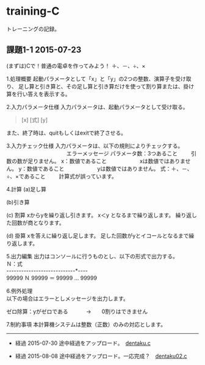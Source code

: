 # training-C
トレーニングの記録。

## 課題1-1 2015-07-23
(まずは)Cで！普通の電卓を作ってみよう！
＋、－、÷、×

1.処理概要
起動パラメータとして「x」と「y」の2つの整数、演算子を受け取り、
足し算と引き算と、その足し算と引き算だけを使って割り算または、掛け算を行い答えを表示する。


2.入力パラメータ仕様
入力パラメータは、起動パラメータとして受け取る。

> [x] [式] [y]

また、終了時は、quitもしくはexitで終了させる。


3.入力チェック仕様
入力パラメータは、以下の規則によりチェックする。
                                        エラーメッセージ
パラメータ数：3つあること           引数の数が足りません。
x：数値であること                        xは数値ではありません。
y：数値であること                        yは数値ではありません。
式：＋、－、÷、×であること           計算式が誤っています。

4.計算
(a)足し算

(b)引き算

(c) 割算
xからyを繰り返し引きます。
x＜y となるまで繰り返します。
繰り返した回数が商となります。

(d) 掛算
xを答えに繰り返し足します。
足した回数がyとイコールとなるまで繰り返します。


5.出力編集
出力はコンソールに行うものとし、以下の形式で出力する。  
Ｎ：式  
----*----*----*----*----*----*----*----  
99999 Ｎ 99999 ＝ 99999 ... 99999


6.例外処理  
以下の場合はエラーとしメッセージを出力します。

ゼロ除算：yがゼロである            →       0割りはできません


7.制約事項
本計算機システムは整数（正数）のみの対応とします。

-------

* 経過 2015-07-30
途中経過をアップロード。　[dentaku.c](https://github.com/iwaue/training-C/blob/master/dentaku.c)

* 経過 2015-08-08
途中経過をアップロード。一応完成？　[dentaku02.c](https://github.com/iwaue/training-C/blob/master/dentaku02.c)
